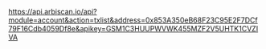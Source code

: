 https://api.arbiscan.io/api?module=account&action=txlist&address=0x853A350eB68F23C95E2F7DCf79F16Cdb4059Df8e&apikey=GSM1C3HUUPWVWK455MZF2V5UHTK1CVZIVA
